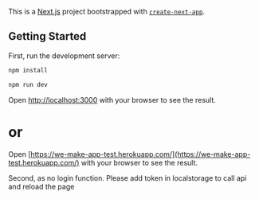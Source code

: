 This is a [Next.js](https://nextjs.org/) project bootstrapped with [`create-next-app`](https://github.com/vercel/next.js/tree/canary/packages/create-next-app).

## Getting Started

First, run the development server:
```bash
npm install

npm run dev
```
Open [http://localhost:3000](http://localhost:3000) with your browser to see the result.
# or
Open [https://we-make-app-test.herokuapp.com/](https://we-make-app-test.herokuapp.com/) with your browser to see the result.

Second, 
as no login function.
Please add token in localstorage to call api and reload the page


